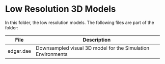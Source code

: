 # Low Resolution 3D Models
In this folder, the low resolution models.
The following files are part of the folder:

| File | Description  |
|---|---|
| edgar.dae | Downsampled visual 3D model for the Simulation Environments |